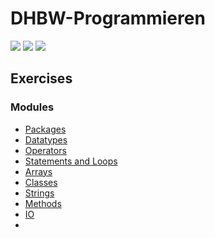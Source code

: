 # DHBW-Programmieren

[![](https://img.shields.io/badge/Language-Java-yellow.svg?style=flat)](https://www.java.com/)
[![](https://img.shields.io/github/languages/code-size/denniskp/DHBW-Programmieren?color=blue&label=Code%20size&style=flat)](https://github.com/denniskp/DHBW-Programmieren/)
[![](https://img.shields.io/tokei/lines/github/denniskp/DHBW-Programmieren?color=darkgreen&label=Total%20lines&style=flat)](https://github.com/denniskp/DHBW-Programmieren/)

## Exercises

### Modules
- [Packages](src/main/java/de/dhbwka/java/exercise/packages)
- [Datatypes](src/main/java/de/dhbwka/java/exercise/datatypes)
- [Operators](src/main/java/de/dhbwka/java/exercise/operators)
- [Statements and Loops](src/main/java/de/dhbwka/java/exercise/control)
- [Arrays](src/main/java/de/dhbwka/java/exercise/arrays)
- [Classes](src/main/java/de/dhbwka/java/exercise/classes)
- [Strings](src/main/java/de/dhbwka/java/exercise/strings)
- [Methods](src/main/java/de/dhbwka/java/exercise/methods)
- [IO](src/main/java/de/dhbwka/java/exercise/io)
- 